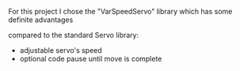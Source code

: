 For this project I chose the "VarSpeedServo" library which has some definite advantages 

compared to the standard Servo library:
- adjustable servo's speed 
- optional code pause until move is complete
